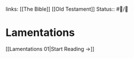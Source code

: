 links: [[The Bible]] [[Old Testament]]
Status:: #📖/🚰
# Lamentations

[[Lamentations 01|Start Reading →]]
